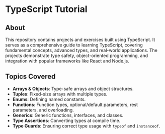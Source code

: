 # TypeScript Tutorial

## About
This repository contains projects and exercises built using TypeScript. It serves as a comprehensive guide to learning TypeScript, covering fundamental concepts, advanced types, and real-world applications. The projects demonstrate type safety, object-oriented programming, and integration with popular frameworks like React and Node.js.

## Topics Covered

- **Arrays & Objects**: Type-safe arrays and object structures.
- **Tuples**: Fixed-size arrays with multiple types.
- **Enums**: Defining named constants.
- **Functions**: Function types, optional/default parameters, rest parameters, and overloading.
- **Generics**: Generic functions, interfaces, and classes.
- **Type Assertions**: Converting types at compile time.
- **Type Guards**: Ensuring correct type usage with `typeof` and `instanceof`.
